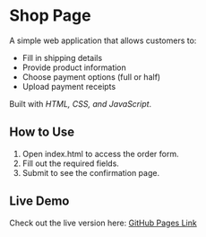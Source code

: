 # Shop Page

A simple web application that allows customers to:
- Fill in shipping details
- Provide product information
- Choose payment options (full or half)
- Upload payment receipts

Built with *HTML, CSS, and JavaScript*.

## How to Use
1. Open index.html to access the order form.
2. Fill out the required fields.
3. Submit to see the confirmation page.

## Live Demo
Check out the live version here: [GitHub Pages Link](https://<your-username>.github.io/shop-page/)
